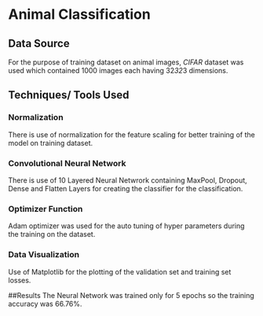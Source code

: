 # Animal Classification

## Data Source
  For the purpose of training dataset on animal images, *CIFAR* dataset was used which contained 1000 images each having 32*32*3 dimensions.
  
## Techniques/ Tools Used
### Normalization
  There is use of normalization for the feature scaling for better training of the model on training dataset.
  
### Convolutional Neural Network
  There is use of 10 Layered Neural Netwrork containing MaxPool, Dropout, Dense and Flatten Layers for creating the classifier for the classification.
 
### Optimizer Function
  Adam optimizer was used for the auto tuning of hyper parameters during the training on the dataset.

### Data Visualization
  Use of Matplotlib for the plotting of the validation set and training set losses.

##Results
  The Neural Network was trained only for 5 epochs so the training accuracy was 66.76%.
